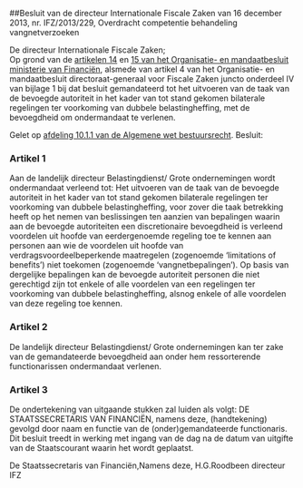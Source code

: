<meta http-equiv='Content-Type' content='text/html; charset=utf-8' />

##Besluit van de directeur Internationale Fiscale Zaken van 16 december 2013, nr. IFZ/2013/229, Overdracht competentie behandeling vangnetverzoeken

De directeur Internationale Fiscale Zaken;  
Op grond van de [artikelen 14](../../../../../../../ministeriele-regeling/organisatie-/en/mandaatbesluit/ministerie/van/financiën/BWBR0018723/README.md) en [15 van het Organisatie- en mandaatbesluit ministerie van Financiën](../../../../../../../ministeriele-regeling/organisatie-/en/mandaatbesluit/ministerie/van/financiën/BWBR0018723/README.md), alsmede van artikel 4 van het Organisatie- en mandaatbesluit directoraat-generaal voor Fiscale Zaken juncto onderdeel IV van bijlage 1 bij dat besluit gemandateerd tot het uitvoeren van de taak van de bevoegde autoriteit in het kader van tot stand gekomen bilaterale regelingen ter voorkoming van dubbele belastingheffing, met de bevoegdheid om ondermandaat te verlenen.

Gelet op [afdeling 10.1.1 van de Algemene wet bestuursrecht](../../../../../../../wet/algemene/wet/bestuursrecht/BWBR0005537/README.md).
Besluit:    

### Artikel  1  

Aan de landelijk directeur Belastingdienst/ Grote ondernemingen wordt ondermandaat verleend tot: Het uitvoeren van de taak van de bevoegde autoriteit in het kader van tot stand gekomen bilaterale regelingen ter voorkoming van dubbele belastingheffing, voor zover die taak betrekking heeft op het nemen van beslissingen ten aanzien van bepalingen waarin aan de bevoegde autoriteiten een discretionaire bevoegdheid is verleend voordelen uit hoofde van eerdergenoemde regeling toe te kennen aan personen aan wie de voordelen uit hoofde van verdragsvoordeelbeperkende maatregelen (zogenoemde ‘limitations of benefits’) niet toekomen (zogenoemde ‘vangnetbepalingen’). Op basis van dergelijke bepalingen kan de bevoegde autoriteit personen die niet gerechtigd zijn tot enkele of alle voordelen van een regelingen ter voorkoming van dubbele belastingheffing, alsnog enkele of alle voordelen van deze regeling toe kennen.  

### Artikel  2  

De landelijk directeur Belastingdienst/ Grote ondernemingen kan ter zake van de gemandateerde bevoegdheid aan onder hem ressorterende functionarissen ondermandaat verlenen.  

### Artikel  3  

De ondertekening van uitgaande stukken zal luiden als volgt: DE STAATSSECRETARIS VAN FINANCIËN, namens deze, (handtekening) gevolgd door naam en functie van de (onder)gemandateerde functionaris.  
Dit besluit treedt in werking met ingang van de dag na de datum van uitgifte van de Staatscourant waarin het wordt geplaatst.  

De 
Staatssecretaris van Financiën,Namens deze,
H.G.Roodbeen
directeur IFZ   
